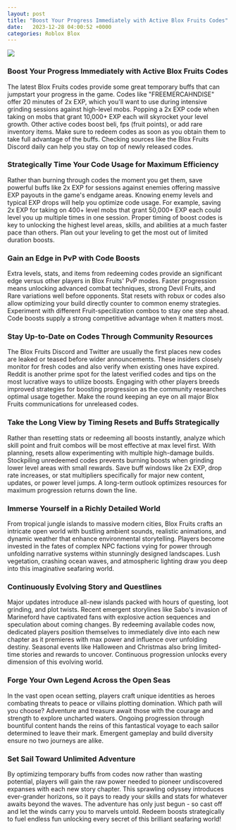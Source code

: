 ```yaml
---
layout: post
title: "Boost Your Progress Immediately with Active Blox Fruits Codes"
date:   2023-12-28 04:00:52 +0000
categories: Roblox Blox
---
```

![](https://progameguides.com/wp-content/uploads/2022/04/Featured-How-to-store-fruit-in-Roblox-Blox-Fruits.jpg)

### Boost Your Progress Immediately with Active Blox Fruits Codes

The latest Blox Fruits codes provide some great temporary buffs that can jumpstart your progress in the game. Codes like "FREEMERCAHNDISE" offer 20 minutes of 2x EXP, which you'll want to use during intensive grinding sessions against high-level mobs. Popping a 2x EXP code when taking on mobs that grant 10,000+ EXP each will skyrocket your level growth. Other active codes boost beli, fps (fruit points), or add rare inventory items. Make sure to redeem codes as soon as you obtain them to take full advantage of the buffs. Checking sources like the Blox Fruits Discord daily can help you stay on top of newly released codes.

### Strategically Time Your Code Usage for Maximum Efficiency

Rather than burning through codes the moment you get them, save powerful buffs like 2x EXP for sessions against enemies offering massive EXP payouts in the game's endgame areas. Knowing enemy levels and typical EXP drops will help you optimize code usage. For example, saving 2x EXP for taking on 400+ level mobs that grant 50,000+ EXP each could level you up multiple times in one session. Proper timing of boost codes is key to unlocking the highest level areas, skills, and abilities at a much faster pace than others. Plan out your leveling to get the most out of limited duration boosts.

### Gain an Edge in PvP with Code Boosts

Extra levels, stats, and items from redeeming codes provide an significant edge versus other players in Blox Fruits' PvP modes. Faster progression means unlocking advanced combat techniques, strong Devil Fruits, and Rare variations well before opponents. Stat resets with robux or codes also allow optimizing your build directly counter to common enemy strategies. Experiment with different Fruit-specilization combos to stay one step ahead. Code boosts supply a strong competitive advantage when it matters most.

### Stay Up-to-Date on Codes Through Community Resources

The Blox Fruits Discord and Twitter are usually the first places new codes are leaked or teased before wider announcements. These insiders closely monitor for fresh codes and also verify when existing ones have expired. Reddit is another prime spot for the latest verified codes and tips on the most lucrative ways to utilize boosts. Engaging with other players breeds improved strategies for boosting progression as the community researches optimal usage together. Make the round keeping an eye on all major Blox Fruits communications for unreleased codes.

### Take the Long View by Timing Resets and Buffs Strategically

Rather than resetting stats or redeeming all boosts instantly, analyze which skill point and fruit combos will be most effective at max level first. With planning, resets allow experimenting with multiple high-damage builds. Stockpiling unredeemed codes prevents burning boosts when grinding lower level areas with small rewards. Save buff windows like 2x EXP, drop rate increases, or stat multipliers specifically for major new content, updates, or power level jumps. A long-term outlook optimizes resources for maximum progression returns down the line.

### Immerse Yourself in a Richly Detailed World

From tropical jungle islands to massive modern cities, Blox Fruits crafts an intricate open world with bustling ambient sounds, realistic animations, and dynamic weather that enhance environmental storytelling. Players become invested in the fates of complex NPC factions vying for power through unfolding narrative systems within stunningly designed landscapes. Lush vegetation, crashing ocean waves, and atmospheric lighting draw you deep into this imaginative seafaring world.

### Continuously Evolving Story and Questlines

Major updates introduce all-new islands packed with hours of questing, loot grinding, and plot twists. Recent emergent storylines like Sabo's invasion of Marineford have captivated fans with explosive action sequences and speculation about coming changes. By redeeming available codes now, dedicated players position themselves to immediately dive into each new chapter as it premieres with max power and influence over unfolding destiny. Seasonal events like Halloween and Christmas also bring limited-time stories and rewards to uncover. Continuous progression unlocks every dimension of this evolving world.

### Forge Your Own Legend Across the Open Seas

In the vast open ocean setting, players craft unique identities as heroes combating threats to peace or villains plotting domination. Which path will you choose? Adventure and treasure await those with the courage and strength to explore uncharted waters. Ongoing progression through bountiful content hands the reins of this fantastical voyage to each sailor determined to leave their mark. Emergent gameplay and build diversity ensure no two journeys are alike.

### Set Sail Toward Unlimited Adventure

By optimizing temporary buffs from codes now rather than wasting potential, players will gain the raw power needed to pioneer undiscovered expanses with each new story chapter. This sprawling odyssey introduces ever-grander horizons, so it pays to ready your skills and stats for whatever awaits beyond the waves. The adventure has only just begun - so cast off and let the winds carry you to marvels untold. Redeem boosts strategically to fuel endless fun unlocking every secret of this brilliant seafaring world!
